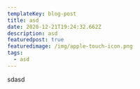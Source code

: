 ```yaml
---
templateKey: blog-post
title: asd
date: 2020-12-21T19:24:32.662Z
description: asd
featuredpost: true
featuredimage: /img/apple-touch-icon.png
tags:
  - asd
---
```

sdasd